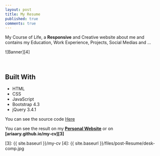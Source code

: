 ```yaml
---
layout: post
title: My Resume
published: true
comments: true
---
```


My Course of Life, a **Responsive** and Creative website about me and contains my Education, Work Experience, Projects, Social Medias and ...

![Banner][4]

<!--more--><br>

## Built With

* HTML
* CSS
* JavaScript
* Bootstrap 4.3
* jQuery 3.4.1

You can see the source code [Here][1]

You can see the result on my **[Personal Website][2]** or on **[ariaary.github.io/my-cv][3]**

[1]: https://github.com/AriaaRy/my-cv
[2]: https://ariary.ir
[3]: {{ site.baseurl }}/my-cv
[4]: {{ site.baseurl }}/files/post-Resume/desk-comp.jpg
